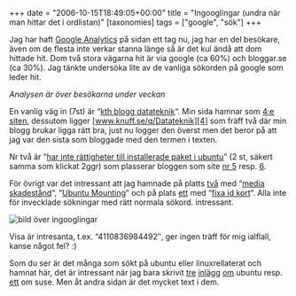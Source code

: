 +++
date = "2006-10-15T18:49:05+00:00"
title = "Ingooglingar (undra när man hittar det i ordlistan)"
[taxonomies]
tags = ["google", "sök"]
+++

Jag har haft [Google Analytics][1] på sidan ett tag nu, jag har en del besökare, även om de flesta inte verkar stanna länge så är det kul ändå att dom hittade hit. Dom två stora vägarna hit är via google (ca 60%) och bloggar.se (ca 30%). Jag tänkte undersöka lite av de vanliga sökorden på google som leder hit.

*Analysen är över besökarna under veckan*

En vanlig väg in (7st) är &#8220;[kth blogg datateknik][2]&#8220;. Min sida hamnar som [4:e siten][3], dessutom ligger [www.knuff.se/q/Datateknik][4] som fräff två där min blogg brukar ligga rätt bra, just nu logger den överst men det beror på att jag var den sista som bloggade med den termen i texten.

Nr två är &#8220;[har inte rättigheter till installerade paket i ubuntu][5]&#8221; (2 st, säkert samma som klickat 2ggr) som plasserar bloggen som site [nr 5][6] resp. [6][7].

För övrigt var det intressant att jag hamnade på platts [två][8] med &#8220;[media skadestånd][9]&#8220;, &#8220;[Ubuntu Mounting][10]&#8221; och på plats [ett][11] med &#8220;[fixa id kort][12]&#8220;. Alla inte för invecklade sökningar med rätt normala sökord. intressant.

<img id="image117" src="/images/2006/10/ingooglingar.png" alt="bild över ingooglingar" />

Visa är intresanta, t.ex. &#8220;4110836984492&#8243;, ger ingen träff för mig ialflall, kanse något fel? :) 

Som du ser är det många som sökt på ubuntu eller linuxrellaterat och hamnat här, det är intressant när jag bara skrivit [tre][13] [inlägg][14] [om][15] ubuntu resp. [ett][16] om suse. Men åt andra sidan är det mycket text i dem.



<small></small>

 [1]: http://www.google.com/analytics
 [2]: http://www.google.se/search?q=kth%20blogg%20datateknik&#038;hl=sv&#038;meta=
 [3]: http://www.junkpile.se/~s/wordpress/?page_id=63
 [4]: http://www.knuff.se/q/Datateknik/
 [5]: http://www.google.se/search?q=har%20inte%20r%C3%A4ttigheter%20till%20installerade%20paket%20i%20ubuntu&#038;hl=sv&#038;meta=
 [6]: http://blogg.enesge.eu/?p=61
 [7]: http://www.junkpile.se/~s/wordpress/?cat=18
 [8]: http://www.junkpile.se/~s/wordpress/?cat=12
 [9]: http://www.google.se/search?q=media+skadest%C3%A5nd&#038;hl=sv&#038;meta=
 [10]: http://www.google.se/search?q=Ubuntu%20Mounting&#038;hl=sv&#038;meta=
 [11]: http://www.junkpile.se/~s/wordpress/?p=96
 [12]: http://www.google.se/search?q=fixa%20id%20kort&#038;hl=sv&#038;meta=
 [13]: http://www.junkpile.se/~s/wordpress/?p=61
 [14]: http://www.junkpile.se/~s/wordpress/?p=64
 [15]: http://www.junkpile.se/~s/wordpress/?p=86
 [16]: http://www.junkpile.se/~s/wordpress/?p=89

